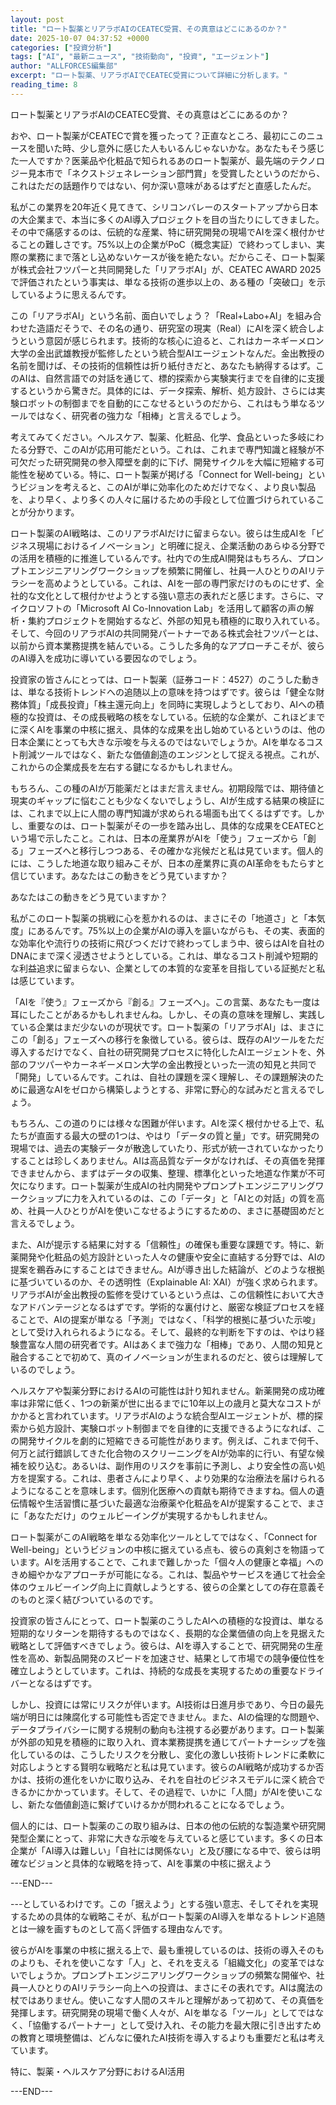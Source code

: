 ```yaml
---
layout: post
title: "ロート製薬とリアラボAIのCEATEC受賞、その真意はどこにあるのか？"
date: 2025-10-07 04:37:52 +0000
categories: ["投資分析"]
tags: ["AI", "最新ニュース", "技術動向", "投資", "エージェント"]
author: "ALLFORCES編集部"
excerpt: "ロート製薬、リアラボAIでCEATEC受賞について詳細に分析します。"
reading_time: 8
---
```


ロート製薬とリアラボAIのCEATEC受賞、その真意はどこにあるのか？

おや、ロート製薬がCEATECで賞を獲ったって？正直なところ、最初にこのニュースを聞いた時、少し意外に感じた人もいるんじゃないかな。あなたもそう感じた一人ですか？医薬品や化粧品で知られるあのロート製薬が、最先端のテクノロジー見本市で「ネクストジェネレーション部門賞」を受賞したというのだから、これはただの話題作りではない、何か深い意味があるはずだと直感したんだ。

私がこの業界を20年近く見てきて、シリコンバレーのスタートアップから日本の大企業まで、本当に多くのAI導入プロジェクトを目の当たりにしてきました。その中で痛感するのは、伝統的な産業、特に研究開発の現場でAIを深く根付かせることの難しさです。75%以上の企業がPoC（概念実証）で終わってしまい、実際の業務にまで落とし込めないケースが後を絶たない。だからこそ、ロート製薬が株式会社フツパーと共同開発した「リアラボAI」が、CEATEC AWARD 2025で評価されたという事実は、単なる技術の進歩以上の、ある種の「突破口」を示しているように思えるんです。

この「リアラボAI」という名前、面白いでしょう？「Real+Labo+AI」を組み合わせた造語だそうで、その名の通り、研究室の現実（Real）にAIを深く統合しようという意図が感じられます。技術的な核心に迫ると、これはカーネギーメロン大学の金出武雄教授が監修したという統合型AIエージェントなんだ。金出教授の名前を聞けば、その技術的信頼性は折り紙付きだと、あなたも納得するはず。このAIは、自然言語での対話を通じて、標的探索から実験実行までを自律的に支援するというから驚きだ。具体的には、データ探索、解析、処方設計、さらには実験ロボットの制御までを自動的にこなせるというのだから、これはもう単なるツールではなく、研究者の強力な「相棒」と言えるでしょう。

考えてみてください。ヘルスケア、製薬、化粧品、化学、食品といった多岐にわたる分野で、このAIが応用可能だという。これは、これまで専門知識と経験が不可欠だった研究開発の参入障壁を劇的に下げ、開発サイクルを大幅に短縮する可能性を秘めている。特に、ロート製薬が掲げる「Connect for Well-being」というビジョンを考えると、このAIが単に効率化のためだけでなく、より良い製品を、より早く、より多くの人々に届けるための手段として位置づけられていることが分かります。

ロート製薬のAI戦略は、このリアラボAIだけに留まらない。彼らは生成AIを「ビジネス現場におけるイノベーション」と明確に捉え、企業活動のあらゆる分野での活用を積極的に推進しているんです。社内での生成AI開発はもちろん、プロンプトエンジニアリングワークショップを頻繁に開催し、社員一人ひとりのAIリテラシーを高めようとしている。これは、AIを一部の専門家だけのものにせず、全社的な文化として根付かせようとする強い意志の表れだと感じます。さらに、マイクロソフトの「Microsoft AI Co-Innovation Lab」を活用して顧客の声の解析・集約プロジェクトを開始するなど、外部の知見も積極的に取り入れている。そして、今回のリアラボAIの共同開発パートナーである株式会社フツパーとは、以前から資本業務提携を結んでいる。こうした多角的なアプローチこそが、彼らのAI導入を成功に導いている要因なのでしょう。

投資家の皆さんにとっては、ロート製薬（証券コード：4527）のこうした動きは、単なる技術トレンドへの追随以上の意味を持つはずです。彼らは「健全な財務体質」「成長投資」「株主還元向上」を同時に実現しようとしており、AIへの積極的な投資は、その成長戦略の核をなしている。伝統的な企業が、これほどまでに深くAIを事業の中核に据え、具体的な成果を出し始めているというのは、他の日本企業にとっても大きな示唆を与えるのではないでしょうか。AIを単なるコスト削減ツールではなく、新たな価値創造のエンジンとして捉える視点。これが、これからの企業成長を左右する鍵になるかもしれません。

もちろん、この種のAIが万能薬だとはまだ言えません。初期段階では、期待値と現実のギャップに悩むことも少なくないでしょうし、AIが生成する結果の検証には、これまで以上に人間の専門知識が求められる場面も出てくるはずです。しかし、重要なのは、ロート製薬がその一歩を踏み出し、具体的な成果をCEATECという場で示したこと。これは、日本の産業界がAIを「使う」フェーズから「創る」フェーズへと移行しつつある、その確かな兆候だと私は見ています。個人的には、こうした地道な取り組みこそが、日本の産業界に真のAI革命をもたらすと信じています。あなたはこの動きをどう見ていますか？

あなたはこの動きをどう見ていますか？

私がこのロート製薬の挑戦に心を惹かれるのは、まさにその「地道さ」と「本気度」にあるんです。75%以上の企業がAIの導入を謳いながらも、その実、表面的な効率化や流行りの技術に飛びつくだけで終わってしまう中、彼らはAIを自社のDNAにまで深く浸透させようとしている。これは、単なるコスト削減や短期的な利益追求に留まらない、企業としての本質的な変革を目指している証拠だと私は感じています。

「AIを『使う』フェーズから『創る』フェーズへ」。この言葉、あなたも一度は耳にしたことがあるかもしれませんね。しかし、その真の意味を理解し、実践している企業はまだ少ないのが現状です。ロート製薬の「リアラボAI」は、まさにこの「創る」フェーズへの移行を象徴している。彼らは、既存のAIツールをただ導入するだけでなく、自社の研究開発プロセスに特化したAIエージェントを、外部のフツパーやカーネギーメロン大学の金出教授といった一流の知見と共同で「開発」しているんです。これは、自社の課題を深く理解し、その課題解決のために最適なAIをゼロから構築しようとする、非常に野心的な試みだと言えるでしょう。

もちろん、この道のりには様々な困難が伴います。AIを深く根付かせる上で、私たちが直面する最大の壁の1つは、やはり「データの質と量」です。研究開発の現場では、過去の実験データが散逸していたり、形式が統一されていなかったりすることは珍しくありません。AIは高品質なデータがなければ、その真価を発揮できませんから、まずはデータの収集、整理、標準化といった地道な作業が不可欠になります。ロート製薬が生成AIの社内開発やプロンプトエンジニアリングワークショップに力を入れているのは、この「データ」と「AIとの対話」の質を高め、社員一人ひとりがAIを使いこなせるようにするための、まさに基礎固めだと言えるでしょう。

また、AIが提示する結果に対する「信頼性」の確保も重要な課題です。特に、新薬開発や化粧品の処方設計といった人々の健康や安全に直結する分野では、AIの提案を鵜呑みにすることはできません。AIが導き出した結論が、どのような根拠に基づいているのか、その透明性（Explainable AI: XAI）が強く求められます。リアラボAIが金出教授の監修を受けているという点は、この信頼性において大きなアドバンテージとなるはずです。学術的な裏付けと、厳密な検証プロセスを経ることで、AIの提案が単なる「予測」ではなく、「科学的根拠に基づいた示唆」として受け入れられるようになる。そして、最終的な判断を下すのは、やはり経験豊富な人間の研究者です。AIはあくまで強力な「相棒」であり、人間の知見と融合することで初めて、真のイノベーションが生まれるのだと、彼らは理解しているのでしょう。

ヘルスケアや製薬分野におけるAIの可能性は計り知れません。新薬開発の成功確率は非常に低く、1つの新薬が世に出るまでに10年以上の歳月と莫大なコストがかかると言われています。リアラボAIのような統合型AIエージェントが、標的探索から処方設計、実験ロボット制御までを自律的に支援できるようになれば、この開発サイクルを劇的に短縮できる可能性があります。例えば、これまで何千、何万と試行錯誤してきた化合物のスクリーニングをAIが効率的に行い、有望な候補を絞り込む。あるいは、副作用のリスクを事前に予測し、より安全性の高い処方を提案する。これは、患者さんにより早く、より効果的な治療法を届けられるようになることを意味します。個別化医療への貢献も期待できますね。個人の遺伝情報や生活習慣に基づいた最適な治療薬や化粧品をAIが提案することで、まさに「あなただけ」のウェルビーイングが実現するかもしれません。

ロート製薬がこのAI戦略を単なる効率化ツールとしてではなく、「Connect for Well-being」というビジョンの中核に据えている点も、彼らの真剣さを物語っています。AIを活用することで、これまで難しかった「個々人の健康と幸福」へのきめ細やかなアプローチが可能になる。これは、製品やサービスを通じて社会全体のウェルビーイング向上に貢献しようとする、彼らの企業としての存在意義そのものと深く結びついているのです。

投資家の皆さんにとって、ロート製薬のこうしたAIへの積極的な投資は、単なる短期的なリターンを期待するものではなく、長期的な企業価値の向上を見据えた戦略として評価すべきでしょう。彼らは、AIを導入することで、研究開発の生産性を高め、新製品開発のスピードを加速させ、結果として市場での競争優位性を確立しようとしています。これは、持続的な成長を実現するための重要なドライバーとなるはずです。

しかし、投資には常にリスクが伴います。AI技術は日進月歩であり、今日の最先端が明日には陳腐化する可能性も否定できません。また、AIの倫理的な問題や、データプライバシーに関する規制の動向も注視する必要があります。ロート製薬が外部の知見を積極的に取り入れ、資本業務提携を通じてパートナーシップを強化しているのは、こうしたリスクを分散し、変化の激しい技術トレンドに柔軟に対応しようとする賢明な戦略だと私は見ています。彼らのAI戦略が成功するか否かは、技術の進化をいかに取り込み、それを自社のビジネスモデルに深く統合できるかにかかっています。そして、その過程で、いかに「人間」がAIを使いこなし、新たな価値創造に繋げていけるかが問われることになるでしょう。

個人的には、ロート製薬のこの取り組みは、日本の他の伝統的な製造業や研究開発型企業にとって、非常に大きな示唆を与えていると感じています。多くの日本企業が「AI導入は難しい」「自社には関係ない」と及び腰になる中で、彼らは明確なビジョンと具体的な戦略を持って、AIを事業の中核に据えよう

---END---

---としているわけです。この「据えよう」とする強い意志、そしてそれを実現するための具体的な戦略こそが、私がロート製薬のAI導入を単なるトレンド追随とは一線を画すものとして高く評価する理由なんです。

彼らがAIを事業の中核に据える上で、最も重視しているのは、技術の導入そのものよりも、それを使いこなす「人」と、それを支える「組織文化」の変革ではないでしょうか。プロンプトエンジニアリングワークショップの頻繁な開催や、社員一人ひとりのAIリテラシー向上への投資は、まさにその表れです。AIは魔法の杖ではありません。使いこなす人間のスキルと理解があって初めて、その真価を発揮します。研究開発の現場で働く人々が、AIを単なる「ツール」としてではなく、「協働するパートナー」として受け入れ、その能力を最大限に引き出すための教育と環境整備は、どんなに優れたAI技術を導入するよりも重要だと私は考えています。

特に、製薬・ヘルスケア分野におけるAI活用

---END---